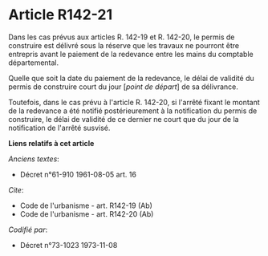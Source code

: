 # Article R142-21

Dans les cas prévus aux articles R. 142-19 et R. 142-20, le permis de construire est délivré sous la réserve que les travaux
ne pourront être entrepris avant le paiement de la redevance entre les mains du comptable départemental.

Quelle que soit la date du paiement de la redevance, le délai de validité du permis de construire court du jour [*point de
départ*] de sa délivrance.

Toutefois, dans le cas prévu à l'article R. 142-20, si l'arrêté fixant le montant de la redevance a été notifié
postérieurement à la notification du permis de construire, le délai de validité de ce dernier ne court que du jour de la
notification de l'arrêté susvisé.

**Liens relatifs à cet article**

_Anciens textes_:

  - Décret n°61-910 1961-08-05 art. 16

_Cite_:

  - Code de l'urbanisme - art. R142-19 (Ab)
  - Code de l'urbanisme - art. R142-20 (Ab)

_Codifié par_:

  - Décret n°73-1023 1973-11-08
